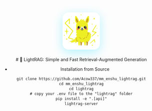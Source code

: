 <div align="center">

<div style="margin: 20px 0;">
  <img src="./assets/logo.png" width="120" height="120" alt="LightRAG Logo" style="border-radius: 20px; box-shadow: 0 8px 32px rgba(0, 217, 255, 0.3);">
</div>
# 🚀 LightRAG: Simple and Fast Retrieval-Augmented Generation



- Installation from Source

```
git clone https://github.com/Acow337/mm_enshu_lightrag.git
cd mm_enshu_lightrag
cd lightrag
# copy your .env file to the "lightrag" folder
pip install -e ".[api]"
lightrag-server
```
